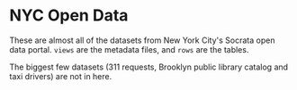 NYC Open Data
=======
These are almost all of the datasets from New York City's Socrata open
data portal. `views` are the metadata files, and `rows` are the tables.

The biggest few datasets (311 requests, Brooklyn public library catalog
and taxi drivers) are not in here.
